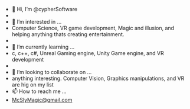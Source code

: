 - 👋 Hi, I’m @cypherSoftware
- 
- 👀 I’m interested in ...
- Computer Science, VR game development, Magic and illusion, and helping anything thats creating entertainment.
- 
- 🌱 I’m currently learning ...
- c, c++, c#, Unreal Gaming engine, Unity Game engine, and VR development
- 
- 💞️ I’m looking to collaborate on ...
- anything interesting.  Computer Vision, Graphics manipulations, and VR are hig on my list 
- 📫 How to reach me ...
- McSlyMagic@gmail.com

<!---
cypherSoftware/cypherSoftware is a ✨ special ✨ repository because its `README.md` (this file) appears on your GitHub profile.
You can click the Preview link to take a look at your changes.
--->
